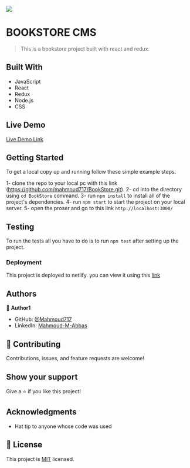 ![](https://img.shields.io/badge/Microverse-blueviolet)

# BOOKSTORE CMS

> This is a bookstore project built with react and redux.

## Built With

- JavaScript
- React
- Redux
- Node.js
- CSS

## Live Demo

[Live Demo Link](https://vibrant-hugle-e28ff6.netlify.app)

## Getting Started

To get a local copy up and running follow these simple example steps.

1- clone the repo to your local pc with this link (<https://github.com/mahmoud717/BookStore.git>).
2- cd into the directory using `cd BookStore` command.
3- run `npm install` to install all of the project's dependencies.
4- run `npm start` to start the project on your local server.
5- open the proser and go to this link `http://localhost:3000/`

## Testing

To run the tests all you have to do is to run `npm test` after setting up the project.

### Deployment

This project is deployed to netlify. you can view it using this [link](https://vibrant-hugle-e28ff6.netlify.app)

## Authors

👤 **Author1**

- GitHub: [@Mahmoud717](https://github.com/mahmoud717)
- LinkedIn: [Mahmoud-M-Abbas](https://linkedin.com/in/Mahmoud-m-abbas)

## 🤝 Contributing

Contributions, issues, and feature requests are welcome!

## Show your support

Give a ⭐️ if you like this project!

## Acknowledgments

- Hat tip to anyone whose code was used

## 📝 License

This project is [MIT](lic.url) licensed.
